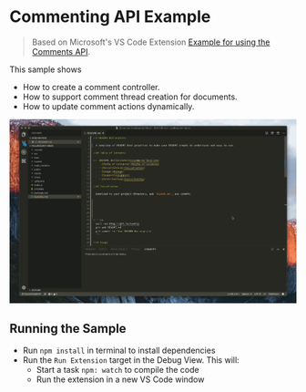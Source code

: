 # Commenting API Example

> Based on Microsoft's VS Code Extension [Example for using the Comments API](https://github.com/microsoft/vscode-extension-samples/tree/main/comment-sample).


This sample shows

- How to create a comment controller.
- How to support comment thread creation for documents.
- How to update comment actions dynamically.

![demo](./wiki-demo.gif)

## Running the Sample

- Run `npm install` in terminal to install dependencies
- Run the `Run Extension` target in the Debug View. This will:
	- Start a task `npm: watch` to compile the code
	- Run the extension in a new VS Code window
